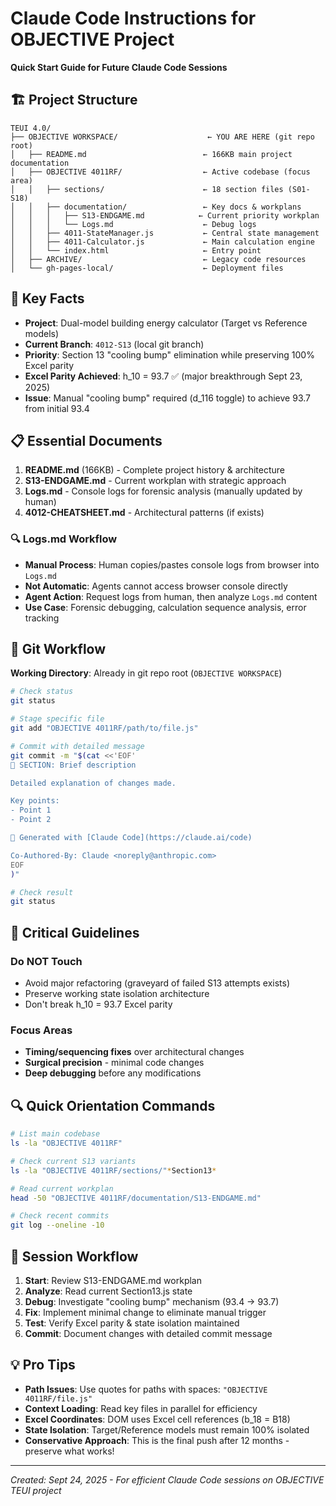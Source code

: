 # Claude Code Instructions for OBJECTIVE Project

**Quick Start Guide for Future Claude Code Sessions**

## 🏗️ Project Structure

```
TEUI 4.0/
├── OBJECTIVE WORKSPACE/                    ← YOU ARE HERE (git repo root)
│   ├── README.md                          ← 166KB main project documentation
│   ├── OBJECTIVE 4011RF/                  ← Active codebase (focus area)
│   │   ├── sections/                      ← 18 section files (S01-S18)
│   │   ├── documentation/                 ← Key docs & workplans
│   │   │   ├── S13-ENDGAME.md            ← Current priority workplan
│   │   │   └── Logs.md                    ← Debug logs
│   │   ├── 4011-StateManager.js           ← Central state management
│   │   ├── 4011-Calculator.js             ← Main calculation engine
│   │   └── index.html                     ← Entry point
│   ├── ARCHIVE/                           ← Legacy code resources
│   └── gh-pages-local/                    ← Deployment files
```

## 🎯 Key Facts

- **Project**: Dual-model building energy calculator (Target vs Reference models)
- **Current Branch**: `4012-S13` (local git branch)
- **Priority**: Section 13 "cooling bump" elimination while preserving 100% Excel parity
- **Excel Parity Achieved**: h_10 = 93.7 ✅ (major breakthrough Sept 23, 2025)
- **Issue**: Manual "cooling bump" required (d_116 toggle) to achieve 93.7 from initial 93.4

## 📋 Essential Documents

1. **README.md** (166KB) - Complete project history & architecture
2. **S13-ENDGAME.md** - Current workplan with strategic approach
3. **Logs.md** - Console logs for forensic analysis (manually updated by human)
4. **4012-CHEATSHEET.md** - Architectural patterns (if exists)

### 🔍 Logs.md Workflow

- **Manual Process**: Human copies/pastes console logs from browser into `Logs.md`
- **Not Automatic**: Agents cannot access browser console directly
- **Agent Action**: Request logs from human, then analyze `Logs.md` content
- **Use Case**: Forensic debugging, calculation sequence analysis, error tracking

## 🔧 Git Workflow

**Working Directory**: Already in git repo root (`OBJECTIVE WORKSPACE`)

```bash
# Check status
git status

# Stage specific file
git add "OBJECTIVE 4011RF/path/to/file.js"

# Commit with detailed message
git commit -m "$(cat <<'EOF'
🎯 SECTION: Brief description

Detailed explanation of changes made.

Key points:
- Point 1
- Point 2

🤖 Generated with [Claude Code](https://claude.ai/code)

Co-Authored-By: Claude <noreply@anthropic.com>
EOF
)"

# Check result
git status
```

## 🚨 Critical Guidelines

### Do NOT Touch

- Avoid major refactoring (graveyard of failed S13 attempts exists)
- Preserve working state isolation architecture
- Don't break h_10 = 93.7 Excel parity

### Focus Areas

- **Timing/sequencing fixes** over architectural changes
- **Surgical precision** - minimal code changes
- **Deep debugging** before any modifications

## 🔍 Quick Orientation Commands

```bash
# List main codebase
ls -la "OBJECTIVE 4011RF"

# Check current S13 variants
ls -la "OBJECTIVE 4011RF/sections/"*Section13*

# Read current workplan
head -50 "OBJECTIVE 4011RF/documentation/S13-ENDGAME.md"

# Check recent commits
git log --oneline -10
```

## 🎯 Session Workflow

1. **Start**: Review S13-ENDGAME.md workplan
2. **Analyze**: Read current Section13.js state
3. **Debug**: Investigate "cooling bump" mechanism (93.4 → 93.7)
4. **Fix**: Implement minimal change to eliminate manual trigger
5. **Test**: Verify Excel parity & state isolation maintained
6. **Commit**: Document changes with detailed commit message

## 💡 Pro Tips

- **Path Issues**: Use quotes for paths with spaces: `"OBJECTIVE 4011RF/file.js"`
- **Context Loading**: Read key files in parallel for efficiency
- **Excel Coordinates**: DOM uses Excel cell references (b_18 = B18)
- **State Isolation**: Target/Reference models must remain 100% isolated
- **Conservative Approach**: This is the final push after 12 months - preserve what works!

---

_Created: Sept 24, 2025 - For efficient Claude Code sessions on OBJECTIVE TEUI project_
